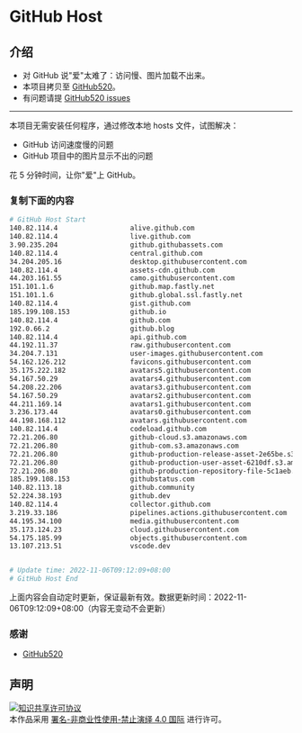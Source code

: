 # GitHub Host
## 介绍
- 对 GitHub 说"爱"太难了：访问慢、图片加载不出来。
- 本项目拷贝至 [GitHub520](https://github.com/521xueweihan/GitHub520)。
- 有问题请提 [GitHub520 issues](https://github.com/521xueweihan/GitHub520/issues/new)

---

本项目无需安装任何程序，通过修改本地 hosts 文件，试图解决：
- GitHub 访问速度慢的问题
- GitHub 项目中的图片显示不出的问题

花 5 分钟时间，让你"爱"上 GitHub。

### 复制下面的内容
```bash
# GitHub Host Start
140.82.114.4                  alive.github.com
140.82.114.4                  live.github.com
3.90.235.204                  github.githubassets.com
140.82.114.4                  central.github.com
34.204.205.16                 desktop.githubusercontent.com
140.82.114.4                  assets-cdn.github.com
44.203.161.55                 camo.githubusercontent.com
151.101.1.6                   github.map.fastly.net
151.101.1.6                   github.global.ssl.fastly.net
140.82.114.4                  gist.github.com
185.199.108.153               github.io
140.82.114.4                  github.com
192.0.66.2                    github.blog
140.82.114.4                  api.github.com
44.192.11.37                  raw.githubusercontent.com
34.204.7.131                  user-images.githubusercontent.com
54.162.126.212                favicons.githubusercontent.com
35.175.222.182                avatars5.githubusercontent.com
54.167.50.29                  avatars4.githubusercontent.com
54.208.22.206                 avatars3.githubusercontent.com
54.167.50.29                  avatars2.githubusercontent.com
44.211.169.14                 avatars1.githubusercontent.com
3.236.173.44                  avatars0.githubusercontent.com
44.198.168.112                avatars.githubusercontent.com
140.82.114.4                  codeload.github.com
72.21.206.80                  github-cloud.s3.amazonaws.com
72.21.206.80                  github-com.s3.amazonaws.com
72.21.206.80                  github-production-release-asset-2e65be.s3.amazonaws.com
72.21.206.80                  github-production-user-asset-6210df.s3.amazonaws.com
72.21.206.80                  github-production-repository-file-5c1aeb.s3.amazonaws.com
185.199.108.153               githubstatus.com
140.82.113.18                 github.community
52.224.38.193                 github.dev
140.82.114.4                  collector.github.com
3.219.33.186                  pipelines.actions.githubusercontent.com
44.195.34.100                 media.githubusercontent.com
35.173.124.23                 cloud.githubusercontent.com
54.175.185.99                 objects.githubusercontent.com
13.107.213.51                 vscode.dev


# Update time: 2022-11-06T09:12:09+08:00
# GitHub Host End

```
上面内容会自动定时更新，保证最新有效。数据更新时间：2022-11-06T09:12:09+08:00（内容无变动不会更新）

### 感谢

- [GitHub520](https://github.com/521xueweihan/GitHub520)

## 声明
<a rel="license" href="https://creativecommons.org/licenses/by-nc-nd/4.0/deed.zh"><img alt="知识共享许可协议" style="border-width: 0" src="https://licensebuttons.net/l/by-nc-nd/4.0/88x31.png"></a><br>本作品采用 <a rel="license" href="https://creativecommons.org/licenses/by-nc-nd/4.0/deed.zh">署名-非商业性使用-禁止演绎 4.0 国际</a> 进行许可。